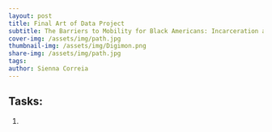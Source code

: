 ```yaml
---
layout: post
title: Final Art of Data Project
subtitle: The Barriers to Mobility for Black Americans: Incarceration and Economic Disparities 
cover-img: /assets/img/path.jpg
thumbnail-img: /assets/img/Digimon.png
share-img: /assets/img/path.jpg
tags: 
author: Sienna Correia
---
```


## Tasks:
1. 
